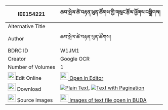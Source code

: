 |IEE154221|ཆབ་སྤེལ་ཚེ་བརྟན་ཕུན་ཚོགས་ཀྱི་གསུང་རྩོམ་ཕྱོགས་བསྒྲིགས། 
| --- | --- 
|Alternative Title |
|Author| ཆབ་སྤེལ་ཚེ་བརྟན་ཕུན་ཚོགས།
|BDRC ID | W1JM1
|Creator | Google OCR
|Number of Volumes| 1
|<img width="25" src="https://img.icons8.com/color/25/000000/edit-property.png">Edit Online| [<img width="25" src="https://avatars.githubusercontent.com/u/45091458?s=200&v=4"> Open in Editor](http://editor.openpecha.org/IEE154221)
|<img width="25" src="https://img.icons8.com/fluent/48/000000/download-2.png"/>  Download | [![](https://img.icons8.com/color/20/000000/txt.png)Plain Text](https://github.com/Openpecha/IEE154221/releases/download/v1/chab_pel_tseten_puntsok_kyi_su_plain_IEE154221.zip), [![](https://img.icons8.com/color/20/000000/txt.png)Text with Pagination](https://github.com/Openpecha/IEE154221/releases/download/v1/chab_pel_tseten_puntsok_kyi_su_pages_IEE154221.zip)
|<img width="25" src="https://img.icons8.com/plasticine/100/000000/pictures-folder.png"/>  Source Images | [<img width="25" src="https://library.bdrc.io/icons/BUDA-small.svg"> Images of text file open in BUDA](https://library.bdrc.io/show/bdr:W1JM1)